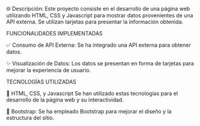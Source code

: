🌐 Descripción:
Este proyecto consiste en el desarrollo de una página web utilizando HTML, CSS y Javascript para mostrar datos provenientes de una API externa. Se utilizan tarjetas para presentar la información obtenida.


FUNCIONALIDADES IMPLEMENTADAS

✅ Consumo de API Externa:
Se ha integrado una API externa para obtener datos.

✨ Visualización de Datos:
Los datos se presentan en forma de tarjetas para mejorar la experiencia de usuario.


TECNOLOGÍAS UTILIZADAS

🔧 HTML, CSS, y Javascript
Se han utilizado estas tecnologías para el desarrollo de la página web y su interactividad.

🚀 Bootstrap:
Se ha empleado Bootstrap para mejorar el diseño y la estructura del sitio.


